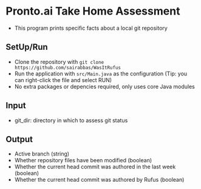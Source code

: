 # Pronto.ai Take Home Assessment
* This program prints specific facts about a local git repository

## SetUp/Run
* Clone the repository with ```git clone https://github.com/sairabbas/WasItRufus```
* Run the application with ```src/Main.java``` as the configuration (Tip: you can right-click the file and select RUN)
* No extra packages or depencies required, only uses core Java modules

## Input
* git_dir: directory in which to assess git status

## Output
* Active branch (string)
* Whether repository files have been modified (boolean)
* Whether the current head commit was authored in the last week (boolean)
* Whether the current head commit was authored by Rufus (boolean)
